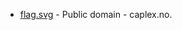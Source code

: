 * [flag.svg](https://commons.wikimedia.org/wiki/File:Sande_Vestfold_komm.svg) - Public domain - caplex.no.
